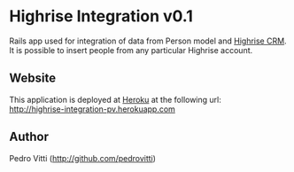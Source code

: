 Highrise Integration v0.1
=======================================
Rails app used for integration of data from Person model and [Highrise CRM](http://www.highrise.com).  
It is possible to insert people from any particular Highrise account.

Website
--
This application is deployed at [Heroku](http://heroku.com) at the following url:  
http://highrise-integration-pv.herokuapp.com

Author
--
Pedro Vitti
(http://github.com/pedrovitti)
